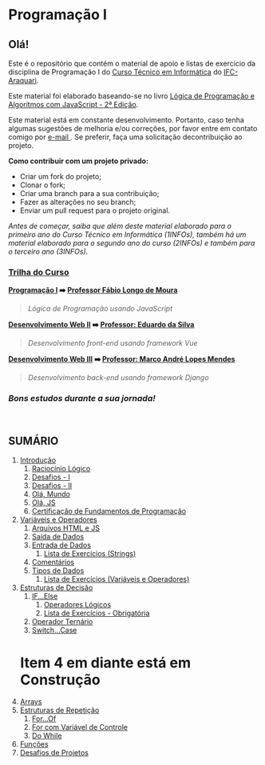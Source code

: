# **Programação I**
## **Olá!**

Este é o repositório que contém o material de apoio e listas de exercício da disciplina de Programação I do [Curso Técnico em Informática](https://informatica.araquari.ifc.edu.br/) do [IFC-Araquari](http://araquari.ifc.edu.br).

Este material foi elaborado baseando-se no livro [Lógica de Programação e Algoritmos com JavaScript - 2ª Edição](https://www.amazon.com.br/L%C3%B3gica-Programa%C3%A7%C3%A3o-Algoritmos-com-JavaScript/dp/6586057906).

Este material está em constante desenvolvimento. Portanto, caso tenha algumas sugestões de melhoria e/ou correções, por favor entre em contato comigo por [e-mail ](mailto:fabio.moura@ifc.edu.br). Se preferir, faça uma solicitação decontribuição ao projeto.

**Como contribuir com um projeto privado:**
- Criar um fork do projeto;
- Clonar o fork;
- Criar uma branch para a sua contribuição;
- Fazer as alterações no seu branch;
- Enviar um pull request para o projeto original.

_Antes de começar, saiba que além deste material elaborado para o primeiro ano do Curso Técnico em Informática (1INFOs), também há um material elaborado para o segundo ano do curso (2INFOs) e também para o terceiro ano (3INFOs)._

### **<u>Trilha do Curso</u>**
**[Programação I](https://github.com/ldmfabio/Programacao) :arrow_right: [Professor Fábio Longo de Moura](https://github.com/ldmfabio)**

> _Lógica de Programação usando JavaScript_

**[Desenvolvimento Web II](https://eduardo-da-silva.github.io/aula-desenvolvimento-web/) :arrow_right: [Professor: Eduardo da Silva](https://github.com/eduardo-da-silva)**
> _Desenvolvimento front-end usando framework Vue_

**[Desenvolvimento Web III](https://github.com/marrcandre/django-drf-tutorial) :arrow_right: [Professor: Marco André Lopes Mendes](https://github.com/marrcandre/)**
> _Desenvolvimento back-end usando framework Django_

### ***Bons estudos durante a sua jornada!***
<br>

## **SUMÁRIO**
1. [Introdução](01_introducao/README.md)
   1. [Raciocínio Lógico](https://github.com/2023-PROG-IFC/01_introducao/tree/master/01_01_raciocionio_logico)
   2. [Desafios - I](https://github.com/2023-PROG-IFC/01_introducao/tree/master/01_02_desafios)
   3. [Desafios - II](https://github.com/2023-PROG-IFC/01_introducao/tree/master/01_03_desafios)
   4. [Olá, Mundo](https://github.com/2023-PROG-IFC/01_introducao/tree/master/01_04_transicao)
   5. [Olá, JS](https://github.com/2023-PROG-IFC/01_introducao/tree/master/01_05_JS/)
   6. [Certificação de Fundamentos de Programação](https://github.com/2023-PROG-IFC/01_introducao/tree/master/01_06_certificacao_fundamentos/)
2. [Variáveis e Operadores](https://github.com/2023-PROG-IFC/02_variaveis_e_operadores)
   1. [Arquivos HTML e JS](https://github.com/2023-PROG-IFC/02_variaveis_e_operadores/tree/master/02_01_arquivo_html_js)
   2. [Saída de Dados](https://github.com/2023-PROG-IFC/02_variaveis_e_operadores/blob/master/02_02_saida_de_dados/)
   3. [Entrada de Dados](https://github.com/2023-PROG-IFC/02_variaveis_e_operadores/blob/master/02_03_entrada_de_dados/)
      1. [Lista de Exercícios (Strings)](https://github.com/2023-PROG-IFC/02_variaveis_e_operadores/blob/master/02_03_entrada_de_dados/02_03_01_listaExercicios/)
   4. [Comentários](https://github.com/2023-PROG-IFC/02_variaveis_e_operadores/blob/master/02_04_comentarios/)
   5. [Tipos de Dados](https://github.com/2023-PROG-IFC/02_variaveis_e_operadores/blob/master/02_05_tipos_de_dados/)
      1. [Lista de Exercícios (Variáveis e Operadores)](https://github.com/2023-PROG-IFC/02_variaveis_e_operadores/blob/master/02_05_tipos_de_dados/02_05_01_listaExercicios/)
3. [Estruturas de Decisão](https://github.com/2023-PROG-IFC/03_estruturas_de_decisao)
   1. [IF...Else](https://github.com/2023-PROG-IFC/03_estruturas_de_decisao/blob/master/03_01_if_else/README.md)
      1. [Operadores Lógicos](https://github.com/2023-PROG-IFC/03_estruturas_de_decisao/blob/master/03_01_if_else/03_01_01_opLogicos/README.md)
      2. [Lista de Exercícios - Obrigatória](https://github.com/2023-PROG-IFC/03_estruturas_de_decisao/tree/master/03_01_if_else/03_01_02_listaExercicios/README.md)
   2. [Operador Ternário](https://github.com/2023-PROG-IFC/03_estruturas_de_decisao/blob/master/03_02_operador_ternario/README.md)
   3. [Switch...Case](https://github.com/2023-PROG-IFC/03_estruturas_de_decisao/blob/master/03_03_switch_case/README.md)
   # Item 4 em diante está em Construção
4. [Arrays](04_arrays/README.md)
5. [Estruturas de Repetição](https://github.com/2023-PROG-IFC/04_arrays)
   1. [For...Of]()
   2. [For com Variável de Controle]()
   3. [Do While]()
6. [Funções](06_funcoes/README.md)
7. [Desafios de Projetos]()